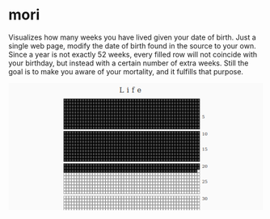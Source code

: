 # mori

Visualizes how many weeks you have lived given your date of birth. Just a
single web page, modify the date of birth found in the source to your own.
Since a year is not exactly 52 weeks, every filled row will not coincide
with your birthday, but instead with a certain number of extra weeks. Still
the goal is to make you aware of your mortality, and it fulfills that
purpose.

![](life.png)
